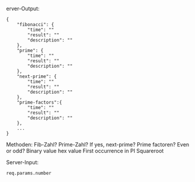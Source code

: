 erver-Output:

	{
		"fibonacci": {
			"time": ""
			"result": ""
			"description": ""
		},
		"prime": {
			"time": ""
			"result": ""
			"description": ""
		},
		"next-prime": {
			"time": ""
			"result": ""
			"description": ""
		},
		"prime-factors":{
			"time": ""
			"result": ""
			"description": ""
		},
		...
	}

Methoden:
	Fib-Zahl?
	Prime-Zahl? If yes, next-prime?
	Prime factoren?
	Even or odd?
	Binary value
	hex value
	First occurrence in PI
	Squareroot

Server-Input:

	req.params.number
